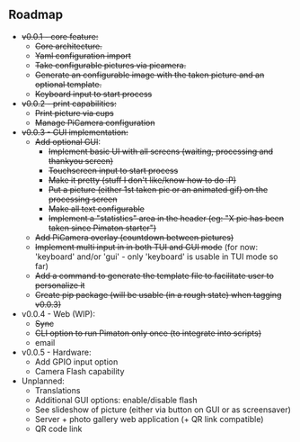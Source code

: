 ## Roadmap

- ~~v0.0.1 - core feature:~~
  - ~~Core architecture.~~
  - ~~Yaml configuration import~~
  - ~~Take configurable pictures via picamera.~~
  - ~~Generate an configurable image with the taken picture and an optional template.~~
  - ~~Keyboard input to start process~~
- ~~v0.0.2 - print capabilities:~~
  - ~~Print picture via cups~~
  - ~~Manage PiCamera configuration~~
- ~~v0.0.3 - GUI implementation:~~
  - ~~Add optional GUI~~:
      - ~~Implement basic UI with all screens (waiting, processing and thankyou screen)~~
      - ~~Touchscreen input to start process~~
      - ~~Make it pretty (stuff I don't like/know how to do :P)~~
      - ~~Put a picture (either 1st taken pic or an animated gif) on the processing screen~~
      - ~~Make all text configurable~~
      - ~~Implement a "statistics" area in the header (eg: "X pic has been taken since Pimaton starter")~~
  - ~~Add PiCamera overlay (countdown between pictures)~~
  - ~~Implement multi input in in both TUI and GUI mode~~ (for now: 'keyboard' and/or 'gui' - only 'keyboard' is usable in TUI mode so far)
  - ~~Add a command to generate the template file to facilitate user to personalize it~~
  - ~~Create pip package (will be usable (in a rough state) when tagging v0.0.3)~~
- v0.0.4 - Web (WIP):
  - ~~Sync~~
  - ~~CLI option to run Pimaton only once (to integrate into scripts)~~
  - email
- v0.0.5 - Hardware:
  - Add GPIO input option
  - Camera Flash capability
- Unplanned:
  - Translations
  - Additional GUI options: enable/disable flash
  - See slideshow of picture (either via button on GUI or as screensaver)
  - Server + photo gallery web application (+ QR link compatible)
  - QR code link
